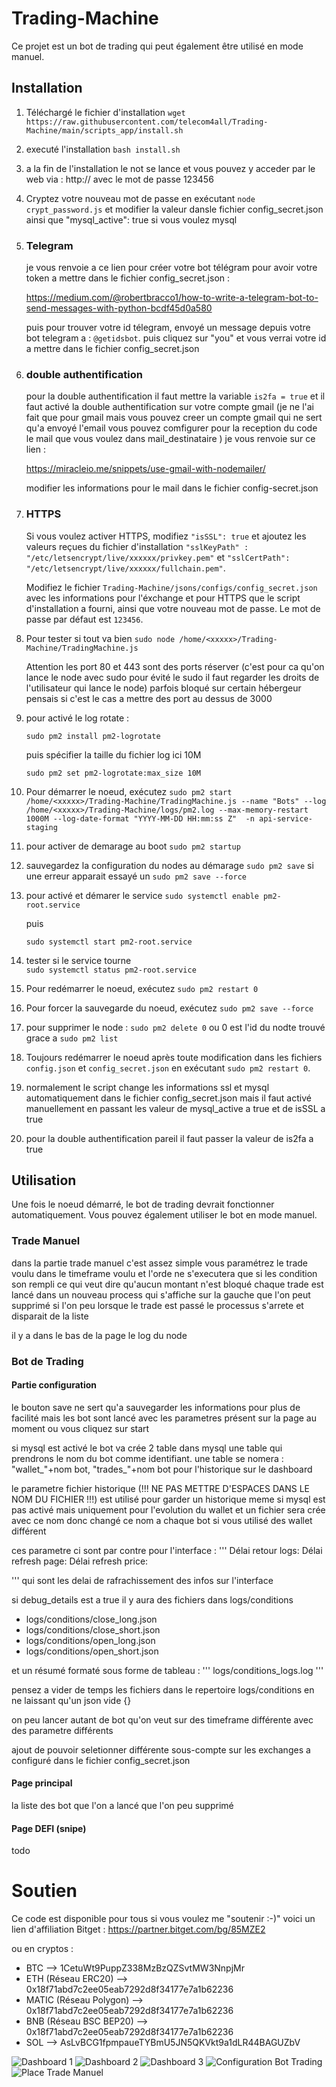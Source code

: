 # Trading-Machine

Ce projet est un bot de trading qui peut également être utilisé en mode manuel.

## Installation

1. Téléchargé le fichier d'installation `wget https://raw.githubusercontent.com/telecom4all/Trading-Machine/main/scripts_app/install.sh`
2. executé l'installation `bash install.sh`
3. a la fin de l'installation le not se lance et vous pouvez y acceder par le web via : http://<domaine> avec le mot de passe 123456

4. Cryptez votre nouveau mot de passe en exécutant `node crypt_password.js` et modifier la valeur dansle fichier config_secret.json ainsi que "mysql_active": true si vous voulez mysql

5. ### Telegram
    je vous renvoie a ce lien pour créer votre bot télégram pour avoir votre token a mettre dans le fichier config_secret.json :
    
    https://medium.com/@robertbracco1/how-to-write-a-telegram-bot-to-send-messages-with-python-bcdf45d0a580

    puis pour trouver votre id télegram, envoyé un message depuis votre bot telegram a : 
      `@getidsbot`.
    puis cliquez sur "you" et vous verrai votre id a mettre dans le fichier config_secret.json

6. ### double authentification
    pour la double authentification il faut mettre la variable `is2fa = true`  et il faut activé la double authentification sur votre compte gmail (je ne l'ai fait que pour gmail mais vous pouvez creer un compte gmail qui ne sert qu'a envoyé l'email vous pouvez comfigurer pour la reception du code le mail que vous voulez dans mail_destinataire ) je vous renvoie sur ce lien : 

    https://miracleio.me/snippets/use-gmail-with-nodemailer/

    modifier les informations pour le mail dans le fichier config-secret.json
    
7.  ### HTTPS
    Si vous voulez activer HTTPS, modifiez `"isSSL": true` et ajoutez les valeurs reçues du fichier d'installation `"sslKeyPath" : "/etc/letsencrypt/live/xxxxxx/privkey.pem"` et `"sslCertPath": "/etc/letsencrypt/live/xxxxxx/fullchain.pem"`.
   
    Modifiez le fichier `Trading-Machine/jsons/configs/config_secret.json` avec les informations pour l'éxchange et pour HTTPS que le script d'installation a fourni, ainsi que votre nouveau mot de passe. 
    Le mot de passe par défaut est `123456`. 
    
    
8.  Pour tester si tout va bien  `sudo node /home/<xxxxx>/Trading-Machine/TradingMachine.js`
    
     Attention les port 80 et 443 sont des ports réserver (c'est pour ca qu'on lance le node avec sudo pour évité le sudo il faut regarder les droits de l'utilisateur qui lance le node) parfois bloqué sur certain hébergeur pensais si c'est le cas a mettre des port au dessus de 3000
    

9. pour activé le log rotate : 
     
    `sudo pm2 install pm2-logrotate`

     puis spécifier la taille du fichier log ici 10M 

    `sudo pm2 set pm2-logrotate:max_size 10M`
     
     
10.  Pour démarrer le noeud, exécutez `sudo pm2 start /home/<xxxxx>/Trading-Machine/TradingMachine.js --name "Bots" --log /home/<xxxxx>/Trading-Machine/logs/pm2.log --max-memory-restart 1000M --log-date-format "YYYY-MM-DD HH:mm:ss Z"  -n api-service-staging`
   
11. pour activer de demarage au boot
     `sudo pm2 startup` 

12. sauvegardez la configuration du nodes au démarage `sudo pm2 save` si une erreur apparait essayé un `sudo pm2 save --force`
    
13. pour activé et démarer le service
     `sudo systemctl enable pm2-root.service`
     
     puis

     `sudo systemctl start pm2-root.service`

14. tester si le service tourne  
         `sudo systemctl status pm2-root.service`

15. Pour redémarrer le noeud, exécutez `sudo pm2 restart 0`
    
16. Pour forcer la sauvegarde du noeud, exécutez `sudo pm2 save --force`
    
17. pour supprimer le node :  `sudo pm2 delete 0` ou 0 est l'id du nodte trouvé grace a  `sudo pm2 list`
    
18. Toujours redémarrer le noeud après toute modification dans les fichiers `config.json` et `config_secret.json` en exécutant `sudo pm2 restart 0`.

19. normalement le script change les informations ssl et mysql automatiquement dans le fichier config_secret.json mais il faut activé manuellement en passant les valeur de mysql_active a true et de isSSL a true
    
20. pour la double authentification pareil il faut passer la valeur de is2fa a true
    
## Utilisation

Une fois le noeud démarré, le bot de trading devrait fonctionner automatiquement. Vous pouvez également utiliser le bot en mode manuel.

### Trade Manuel
dans la partie trade manuel c'est assez simple vous paramétrez le trade voulu dans le timeframe voulu et l'orde ne s'executera que si les condition son rempli ce qui veut dire qu'aucun montant n'est bloqué 
chaque trade est lancé dans un nouveau process qui s'affiche sur la gauche que l'on peut supprimé si l'on peu 
lorsque le trade est passé le processus s'arrete et disparait de la liste

il y a dans le bas de la page le log du node


### Bot de Trading
#### Partie configuration
le bouton save ne sert qu'a sauvegarder les informations pour plus de facilité mais les bot sont lancé avec les parametres présent sur la page au moment ou vous cliquez sur start

si mysql est activé le bot va crée 2 table dans mysql une table qui prendrons le nom du bot comme identifiant.
une table se nomera : "wallet_"+nom bot, "trades_"+nom bot pour l'historique sur le dashboard

le parametre fichier historique (!!! NE PAS METTRE D'ESPACES DANS LE NOM DU FICHIER !!!) est utilisé pour garder un historique meme si mysql est pas activé mais uniquement pour l'evolution du wallet et un fichier sera crée avec ce nom donc changé ce nom a chaque bot si vous utilisé des wallet différent

ces parametre ci sont par contre pour l'interface : 
'''
Délai retour logs: 
Délai refresh page: 
Délai refresh price:


'''
qui sont les delai de rafrachissement des infos sur l'interface 


si debug_details est a true il y aura des fichiers dans logs/conditions
 - logs/conditions/close_long.json 
 - logs/conditions/close_short.json
 - logs/conditions/open_long.json
 - logs/conditions/open_short.json
  
et un résumé formaté sous forme de tableau :
'''
    logs/conditions_logs.log
'''

pensez a vider de temps les fichiers dans le repertoire logs/conditions en ne laissant qu'un json vide {}


on peu lancer autant de bot qu'on veut sur des timeframe différente avec des parametre différents

ajout de pouvoir seletionner différente sous-compte sur les exchanges a configuré dans le fichier config_secret.json

#### Page principal 
la liste des bot que l'on a lancé que l'on peu supprimé 

#### Page DEFI (snipe)
todo


# Soutien
Ce code est disponible pour tous si vous voulez me "soutenir :-)" voici un lien d'affiliation Bitget : https://partner.bitget.com/bg/85MZE2

ou en cryptos :
- BTC --> 1CetuWt9PuppZ338MzBzQZSvtMW3NnpjMr
- ETH (Réseau ERC20) --> 0x18f71abd7c2ee05eab7292d8f34177e7a1b62236
- MATIC (Réseau Polygon) --> 0x18f71abd7c2ee05eab7292d8f34177e7a1b62236
- BNB (Réseau BSC BEP20) --> 0x18f71abd7c2ee05eab7292d8f34177e7a1b62236
- SOL --> AsLvBCG1fpmpaueTYBmU5JN5QKVkt9a1dLR44BAGUZbV



<img src="public/img/DashBoard_1.png" alt="Dashboard 1" style="max-width: 500px;">
<img src="public/img/DashBoard_2.png" alt="Dashboard 2" style="max-width: 500px;">
<img src="public/img/DashBoard_3.png" alt="Dashboard 3" style="max-width: 500px;">
<img src="public/img/ConfigBot.png" alt="Configuration Bot Trading" style="max-width: 500px;">
<img src="public/img/Place_Trade.png" alt="Place Trade Manuel" style="max-width: 500px;">
